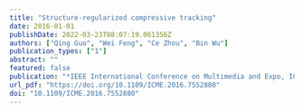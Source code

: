 ```yaml
---
title: "Structure-regularized compressive tracking"
date: 2016-01-01
publishDate: 2022-03-23T08:07:19.061356Z
authors: ["Qing Guo", "Wei Feng", "Ce Zhou", "Bin Wu"]
publication_types: ["1"]
abstract: ""
featured: false
publication: "*IEEE International Conference on Multimedia and Expo, ICME 2016, Seattle, WA, USA, July 11-15, 2016*"
url_pdf: "https://doi.org/10.1109/ICME.2016.7552880"
doi: "10.1109/ICME.2016.7552880"
---
```


